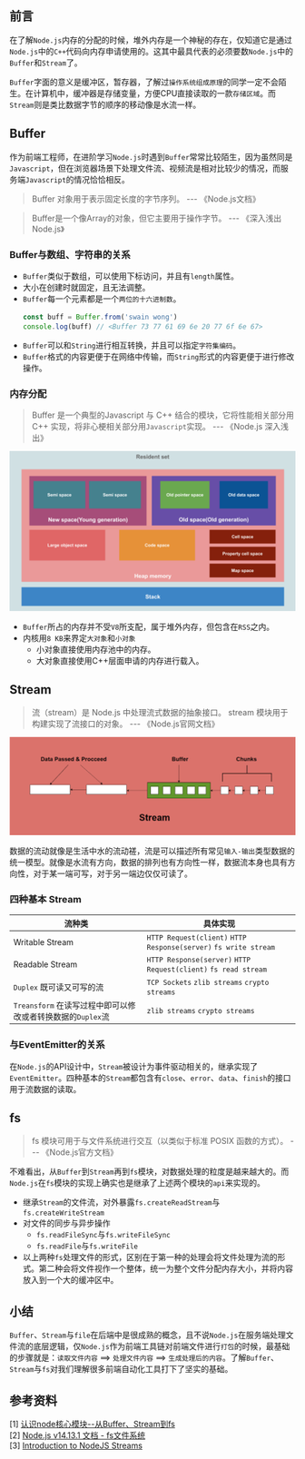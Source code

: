 ## 前言
在了解`Node.js`内存的分配的时候，堆外内存是一个神秘的存在，仅知道它是通过`Node.js`中的`C++`代码向内存申请使用的。这其中最具代表的必须要数`Node.js`中的`Buffer`和`Stream`了。

`Buffer`字面的意义是缓冲区，暂存器，了解过`操作系统组成原理`的同学一定不会陌生。在计算机中，缓冲器是存储变量，方便CPU直接读取的一款`存储区域`。而`Stream`则是类比数据字节的顺序的移动像是水流一样。

## Buffer
作为前端工程师，在进阶学习`Node.js`时遇到`Buffer`常常比较陌生，因为虽然同是`Javascript`，但在浏览器场景下处理文件流、视频流是相对比较少的情况，而服务端`Javascript`的情况恰恰相反。

> Buffer 对象用于表示固定长度的字节序列。 --- 《Node.js文档》

> Buffer是一个像Array的对象，但它主要用于操作字节。 --- 《深入浅出Node.js》

### Buffer与数组、字符串的关系
* `Buffer`类似于数组，可以使用下标访问，并且有`length`属性。
* 大小在创建时就固定，且无法调整。
* `Buffer`每一个元素都是一个`两位的十六进制数`。
    ```js
    const buff = Buffer.from('swain wong')
    console.log(buff) // <Buffer 73 77 61 69 6e 20 77 6f 6e 67>
    ```
* `Buffer`可以和`String`进行相互转换，并且可以指定`字符集编码`。
* `Buffer`格式的内容更便于在网络中传输，而`String`形式的内容更便于进行修改操作。
 
### 内存分配
> Buffer 是一个典型的Javascript 与 C++ 结合的模块，它将性能相关部分用 C++ 实现，将非心梗相关部分用`Javascript`实现。   --- 《Node.js 深入浅出》

![](/blog_assets/nodejs_buffer_memory.png)

* `Buffer`所占的内存并不受`V8`所支配，属于堆外内存，但包含在`RSS`之内。
* 内核用`8 KB`来界定`大对象`和`小对象`
  * 小对象直接使用内存池中的内存。
  * 大对象直接使用C++层面申请的内存进行载入。
 

## Stream
> 流（stream）是 Node.js 中处理流式数据的抽象接口。 stream 模块用于构建实现了流接口的对象。  --- 《Node.js官网文档》

![](/blog_assets/node_stream_buffer_relate.png)

数据的流动就像是生活中水的流动褨，流是可以描述所有常见`输入-输出`类型数据的统一模型。就像是水流有方向，数据的排列也有方向性一样，数据流本身也具有方向性，对于某一端可写，对于另一端边仅仅可读了。
### 四种基本 Stream
| 流种类 | 具体实现 |
| --- | --- |
| Writable Stream | `HTTP Request(client)` `HTTP Response(server)` `fs write stream`|
| Readable Stream |  `HTTP Response(server)` `HTTP Request(client)` `fs read stream`|
| `Duplex` 既可读又可写的流 | `TCP Sockets` `zlib streams`  `crypto streams`|
| `Treansform` 在读写过程中即可以修改或者转换数据的`Duplex`流 | `zlib streams` `crypto streams` |

### 与EventEmitter的关系
在`Node.js`的API设计中，`Stream`被设计为事件驱动相关的，继承实现了`EventEmitter`。四种基本的`Stream`都包含有`close`、`error`、`data`、`finish`的接口用于流数据的读取。

## fs
> fs 模块可用于与文件系统进行交互（以类似于标准 POSIX 函数的方式）。   --- 《Node.js官方文档》

不难看出，从`Buffer`到`Stream`再到`fs`模块，对数据处理的粒度是越来越大的。而`Node.js`在`fs`模块的实现上确实也是继承了上述两个模块的`api`来实现的。
* 继承`Stream`的文件流，对外暴露`fs.createReadStream`与`fs.createWriteStream`
* 对文件的同步与异步操作
  * `fs.readFileSync`与`fs.writeFileSync`
  * `fs.readFile`与`fs.writeFile`
* 以上两种`fs`处理文件的形式，区别在于第一种的处理会将文件处理为流的形式。第二种会将文件视作一个整体，统一为整个文件分配内存大小，并将内容放入到一个大的缓冲区中。

## 小结
`Buffer`、`Stream`与`file`在后端中是很成熟的概念，且不说`Node.js`在服务端处理文件流的底层逻辑，仅`Node.js`作为前端工具链对前端文件进行`打包`的时候，最基础的步骤就是：`读取文件内容`  ==> `处理文件内容`  ==> `生成处理后的内容`。了解`Buffer`、`Stream`与`fs`对我们理解很多前端自动化工具打下了坚实的基础。

## 参考资料
[1] [认识node核心模块--从Buffer、Stream到fs](https://segmentfault.com/a/1190000011968267)    
[2] [Node.js v14.13.1 文档 - fs文件系统](http://nodejs.cn/api/fs.html#fs_file_system)   
[3] [Introduction to NodeJS Streams](https://codemacaw.com/2019/11/29/introduction-of-nodejs-streams/)
